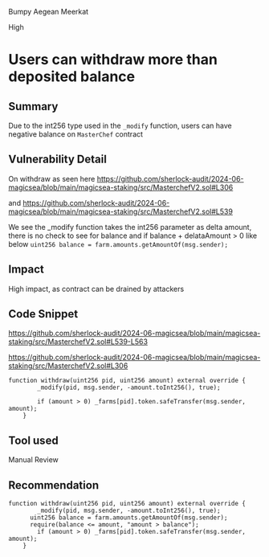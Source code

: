 Bumpy Aegean Meerkat

High

# Users can withdraw more than deposited balance

## Summary
Due to the int256 type used in the `_modify` function, users can have negative balance on `MasterChef` contract

## Vulnerability Detail
On withdraw as seen here https://github.com/sherlock-audit/2024-06-magicsea/blob/main/magicsea-staking/src/MasterchefV2.sol#L306

and https://github.com/sherlock-audit/2024-06-magicsea/blob/main/magicsea-staking/src/MasterchefV2.sol#L539

We see the _modify function takes the int256 parameter as delta amount, there is no check to see for balance and if balance + delataAmount > 0 like below
`uint256 balance = farm.amounts.getAmountOf(msg.sender);`

## Impact
High impact, as contract can be drained by attackers

## Code Snippet
https://github.com/sherlock-audit/2024-06-magicsea/blob/main/magicsea-staking/src/MasterchefV2.sol#L539-L563

https://github.com/sherlock-audit/2024-06-magicsea/blob/main/magicsea-staking/src/MasterchefV2.sol#L306

```solidity
function withdraw(uint256 pid, uint256 amount) external override {
        _modify(pid, msg.sender, -amount.toInt256(), true);

        if (amount > 0) _farms[pid].token.safeTransfer(msg.sender, amount);
    }
```

## Tool used

Manual Review

## Recommendation

```solidity
function withdraw(uint256 pid, uint256 amount) external override {
        _modify(pid, msg.sender, -amount.toInt256(), true);
      uint256 balance = farm.amounts.getAmountOf(msg.sender);
      require(balance <= amount, "amount > balance");
        if (amount > 0) _farms[pid].token.safeTransfer(msg.sender, amount);
    }
```
